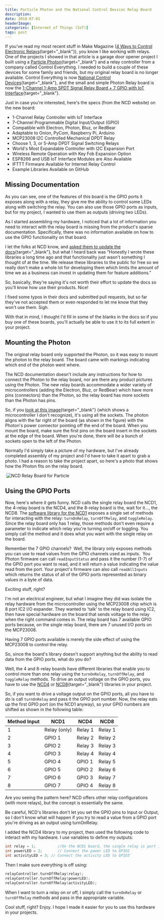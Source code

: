 ```yaml
---
title: Particle Photon and the National Control Devices Relay Board
description: 
date: 2018-07-01
headerImage: 
categories: [Internet of Things (IoT)]
tags: post
---
```


If you've read my most recent stuff in Make Magazine ([4 Ways to Control Electronic Relays](https://makezine.com/2018/03/19/control-electronic-relays/){target="_blank"}), you know I like working with relays. One of the projects I showed in that article is a garage door opener project I built using a [Particle Photon](https://www.particle.io/products/hardware/photon-wifi){target="_blank"} and a relay controller from a company called Control Everything. I needed to build a couple of these devices for some family and friends, but my original relay board is no longer available. Control Everything is now [National Control Devices](https://ncd.io){target="_blank"}, and the small and simple Photon Relay board is now the [1-Channel 1-Amp SPDT Signal Relay Board + 7 GPIO with IoT Interface](https://store.ncd.io/product/1-channel-1-amp-spdt-signal-relay-board-7-gpio-with-iot-interface/){target="_blank"}.

Just in case you're interested, here's the specs (from the NCD website) on the new board:

* 1-Channel Relay Controller with IoT Interface
* 7-Channel Programmable Digital Input/Output (GPIO)
* Compatible with Electron, Photon, Bluz, or RedBear
* Adaptable to Onion, PyCom, Raspberry Pi, Arduino
* MCP23008 I2C Controlled Mechanical DPDT Relay
* Choose 1, 3, or 5-Amp DPDT Signal Switching Relays
* World's Most Expandable Controller with I2C Expansion Port
* Wireless Remote Operation with Key Fob Expansion Option
* ESP8266 and USB IoT Interface Modules are Also Available
* IFTTT Firmware Available for Internet Relay Control
* Example Libraries Available on GitHub

## Missing Documentation

As you can see, one of the features of this board is the GPIO ports it exposes along with a relay, they give me the ability to control some LEDs along with switching the relay. You can also use those GPIO ports as inputs, but for my project, I wanted to use them as outputs (driving two LEDs).

As I started assembling my hardware, I noticed that a lot of information you need to interact with the relay board is missing from the product's sparse documentation. Specifically, there was no information available on how to use the GPIO functionality on that board.

I let the folks at NCD know, and [asked them to update the docs](https://github.com/ControlEverythingCom/NCD1Relay/issues/3){target="_blank"}, but what I heard back was “Honestly I wrote these libraries a long time ago and that functionality just wasn't something I thought of at the time. We release these libraries to the public for free so we really don't make a whole lot for developing them which limits the amount of time we as a business can invest in updating them for feature additions.”  

So, basically, they're saying it's not worth their effort to update the docs so you'll know how use their products. Nice!

I fixed some typos in their docs and submitted pull requests, but so far they've not accepted them or even responded to let me know that they won't use them. Sigh.

With that in mind, I thought I'd fill in some of the blanks in the docs so if you buy one of these boards, you'll actually be able to use it to its full extent in your project.

## Mounting the Photon

The original relay board only supported the Photon, so it was easy to mount the photon to the relay board. The board came with markings indicating which end of the photon went where.

The NCD documentation doesn't include any instructions for how to connect the Photon to the relay board, nor are there any product pictures using the Photon. The new relay boards accommodate a wider variety of microcontrollers (adding the Electron, Bluz, or RedBear) which have more pins (connectors) than the Photon, so the relay board has more sockets than the Photon has pins.

So, if you [look at this image](https://media.ncd.io/sites/2/20170721142843/MCP23008-PEIO7R1G5LE_1.png){target="_blank"} (which shows a microcontroller I don't recognize), it's using all the sockets. The photon aligns with the far right of the board (as shown in the figure) with the Photon's power connector pointing off the end of the board. When you mount the board, make sure the first pins on the board insert in the sockets at the edge of the board. When you're done, there will be a bunch of sockets open to the left of the Photon.

Normally I'd simply take a picture of my hardware, but I've already completed assembly of my project and I'd have to take it apart to grab a photo. I had a reason to take the project apart, so here's a photo that shows how the Photon fits on the relay board.

 ![NCD Relay Board for Particle](/images/2018/ncd-relay-particle.png)

## Using the GPIO Ports

Now, here's where it gets funny. NCD calls the single relay board the NCD1, the 4-relay board is the NCD4, and the 8-relay board is the, wait for it…, the NCD8. The [software library for the NCD1](https://github.com/ControlEverythingCom/NCD1Relay) exposes a single set of methods for interacting with the relay: `turnOnRelay`, `turnOffRelay`, and `toggleRelay`. Since the relay board only has 1 relay, those methods don't even require a parameter to indicate which relay you're turning on/off or toggling. You simply call the method and it does what you want with the single relay on the board.

Remember the 7 GPIO channels?  Well, the library only exposes methods you can use to read values from the GPIO channels used as inputs.  You Photon firmware can call `readInputStatus` and pass it the number (1-7) of the GPIO port you want to read, and it will return a value indicating the value read from the port. Your project's firmware can also call `readAllInputs` which returns the status of all of the GPIO ports represented as binary values in a byte of data.

Exciting stuff, right?

I'm not an electrical engineer, but what I imagine they did was isolate the relay hardware from the microcontroller using the MCP23008 chip which is 8 port IC2 I/O expander. They wanted to 'talk' to the relay board using IC2, then have special hardware on the board that sends voltage to the relay when the right command comes in. The relay board has 7 available GPIO ports because, on the single relay board, there are 7 unused I/O ports on the MCP23008.

Having 7 GPIO ports available is merely the side effect of using the MCP23008 to control the relay.

So, since the board's library doesn't support anything but the ability to read data from the GPIO ports, what do you do?

Well, the 4 and 8-relay boards have different libraries that enable you to control more than one relay using the `turnOnRelay`, `turnOffRelay`, and `toggleRelay` methods. To drive an output voltage on the GPIO ports, you have to use the [NCD4](https://github.com/ControlEverythingCom/NCD4Relay{target="_blank"}) or [NCD8](https://github.com/ControlEverythingCom/NCD8Relay){target="_blank"} libraries in your project.

So, if you want to drive a voltage output on the GPIO ports, all you have to do is call `turnOnRelay` and pass it the GPIO port number. Now, the relay eats up the first GPIO port (on the NCD1 anyway), so your GPIO numbers are shifted as shown in the following table:

| Method Input | NCD1         | NCD4    | NCD8    |
| ------------ | ------------ | ------- | ------- |
| 1            | Relay (only) | Relay 1 | Relay 1 | 
| 2            | GPIO 1       | Relay 2 | Relay 2 | 
| 3            | GPIO 2       | Relay 3 | Relay 3 | 
| 4            | GPIO 3       | Relay 4 | Relay 4 | 
| 5            | GPIO 4       | GPIO 1  | Relay 5 | 
| 6            | GPIO 5       | GPIO 2  | Relay 6 | 
| 7            | GPIO 6       | GPIO 3  | Relay 7 | 
| 8            | GPIO 7       | GPIO 4  | Relay 8 |

Are you seeing the pattern here? NCD offers other relay configurations (with more relays), but the concept is essentially the same.

Be careful, NCD's libraries don't let you set the GPIO pins to Input or Output, so I don't know what will happen if you try to read a value from a GPIO port you're driving as an output using turnOnRelay.

I added the NCD4 library to my project, then used the following code to interact with my hardware. I use variables to define my outputs:

```c
int relay = 1;          //On the NCD1 board, the single relay is port 1   
int powerLED = 2;       // Connect the power LED to GPIO2   
int activityLED = 3; // Connect the activity LED to GPIO3`
```

Then I make sure everything is off using:

```c
relayController.turnOffRelay(relay);
relayController.turnOffRelay(powerLED);
relayController.turnOffRelay(activityLED);
```

When I want to turn a relay on or off, I simply call the `turnOnRelay` or `turnOffRelay` methods and pass in the appropriate variable.

Cool stuff, right? Enjoy. I hope I made it easier for you to use this hardware in your projects.